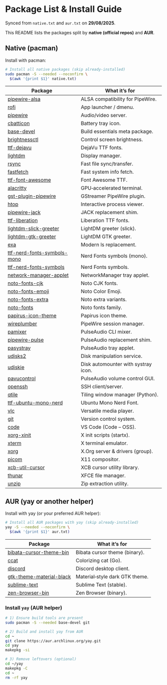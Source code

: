 # Package List & Install Guide

Synced from `native.txt` and `aur.txt` on **29/08/2025**.

This README lists the packages split by **native (official repos)** and **AUR**.

## Native (pacman)
Install with pacman:
```bash
# Install all native packages (skip already-installed)
sudo pacman -S --needed --noconfirm \
  $(awk '{print $1}' native.txt)
```

| Package | What it’s for |
|---|---|
| [pipewire-alsa](https://archlinux.org/packages/extra/x86_64/pipewire-alsa/) | ALSA compatibility for PipeWire. |
| [rofi](https://archlinux.org/packages/extra/x86_64/rofi/) | App launcher / dmenu. |
| [pipewire](https://archlinux.org/packages/extra/x86_64/pipewire/) | Audio/video server. |
| [cbatticon](https://archlinux.org/packages/extra/x86_64/cbatticon/) | Battery tray icon. |
| [base-devel](https://archlinux.org/packages/core/any/base-devel/) | Build essentials meta package. |
| [brightnessctl](https://archlinux.org/packages/extra/x86_64/brightnessctl/) | Control screen brightness. |
| [ttf-dejavu](https://archlinux.org/packages/extra/any/ttf-dejavu/) | DejaVu TTF fonts. |
| [lightdm](https://archlinux.org/packages/extra/x86_64/lightdm/) | Display manager. |
| [rsync](https://archlinux.org/packages/extra/x86_64/rsync/) | Fast file sync/transfer. |
| [fastfetch](https://archlinux.org/packages/extra/x86_64/fastfetch/) | Fast system info fetch. |
| [ttf-font-awesome](https://archlinux.org/packages/extra/any/ttf-font-awesome/) | Font Awesome TTF. |
| [alacritty](https://archlinux.org/packages/extra/x86_64/alacritty/) | GPU‑accelerated terminal. |
| [gst-plugin-pipewire](https://archlinux.org/packages/extra/x86_64/gst-plugin-pipewire/) | GStreamer PipeWire plugin. |
| [htop](https://archlinux.org/packages/extra/x86_64/htop/) | Interactive process viewer. |
| [pipewire-jack](https://archlinux.org/packages/extra/x86_64/pipewire-jack/) | JACK replacement shim. |
| [ttf-liberation](https://archlinux.org/packages/extra/any/ttf-liberation/) | Liberation TTF fonts. |
| [lightdm-slick-greeter](https://archlinux.org/packages/extra/x86_64/lightdm-slick-greeter/) | LightDM greeter (slick). |
| [lightdm-gtk-greeter](https://archlinux.org/packages/extra/x86_64/lightdm-gtk-greeter/) | LightDM GTK greeter. |
| [exa](https://archlinux.org/packages/extra/x86_64/exa/) | Modern ls replacement. |
| [ttf-nerd-fonts-symbols-mono](https://archlinux.org/packages/extra/any/ttf-nerd-fonts-symbols-mono/) | Nerd Fonts symbols (mono). |
| [ttf-nerd-fonts-symbols](https://archlinux.org/packages/extra/any/ttf-nerd-fonts-symbols/) | Nerd Fonts symbols. |
| [network-manager-applet](https://archlinux.org/packages/extra/x86_64/network-manager-applet/) | NetworkManager tray applet. |
| [noto-fonts-cjk](https://archlinux.org/packages/extra/any/noto-fonts-cjk/) | Noto CJK fonts. |
| [noto-fonts-emoji](https://archlinux.org/packages/extra/any/noto-fonts-emoji/) | Noto Color Emoji. |
| [noto-fonts-extra](https://archlinux.org/packages/extra/any/noto-fonts-extra/) | Noto extra variants. |
| [noto-fonts](https://archlinux.org/packages/extra/any/noto-fonts/) | Noto fonts family. |
| [papirus-icon-theme](https://archlinux.org/packages/extra/any/papirus-icon-theme/) | Papirus icon theme. |
| [wireplumber](https://archlinux.org/packages/extra/x86_64/wireplumber/) | PipeWire session manager. |
| [pamixer](https://archlinux.org/packages/extra/x86_64/pamixer/) | PulseAudio CLI mixer. |
| [pipewire-pulse](https://archlinux.org/packages/extra/x86_64/pipewire-pulse/) | PulseAudio replacement shim. |
| [pasystray](https://archlinux.org/packages/extra/x86_64/pasystray/) | PulseAudio tray applet. |
| [udisks2](https://archlinux.org/packages/extra/x86_64/udisks2/) | Disk manipulation service. |
| [udiskie](https://archlinux.org/packages/extra/x86_64/udiskie/) | Disk automounter with systray icon. |
| [pavucontrol](https://archlinux.org/packages/extra/x86_64/pavucontrol/) | PulseAudio volume control GUI. |
| [openssh](https://archlinux.org/packages/core/x86_64/openssh/) | SSH client/server. |
| [qtile](https://archlinux.org/packages/extra/x86_64/qtile/) | Tiling window manager (Python). |
| [ttf-ubuntu-mono-nerd](https://archlinux.org/packages/extra/any/ttf-ubuntu-mono-nerd/) | Ubuntu Mono Nerd Font. |
| [vlc](https://archlinux.org/packages/extra/x86_64/vlc/) | Versatile media player. |
| [git](https://archlinux.org/packages/extra/x86_64/git/) | Version control system. |
| [code](https://archlinux.org/packages/extra/x86_64/code/) | VS Code (Code – OSS). |
| [xorg-xinit](https://archlinux.org/packages/extra/x86_64/xorg-xinit/) | X init scripts (startx). |
| [xterm](https://archlinux.org/packages/extra/x86_64/xterm/) | X terminal emulator. |
| [xorg](https://archlinux.org/groups/x86_64/xorg/) | X.Org server & drivers (group). |
| [picom](https://archlinux.org/packages/extra/x86_64/picom/) | X11 compositor. |
| [xcb-util-cursor](https://archlinux.org/packages/extra/x86_64/xcb-util-cursor/) | XCB cursor utility library. |
| [thunar](https://archlinux.org/packages/extra/x86_64/thunar/) | XFCE file manager. |
| [unzip](https://archlinux.org/packages/extra/x86_64/unzip/) | Zip extraction utility. |

## AUR (yay or another helper)
Install with yay (or your preferred AUR helper):
```bash
# Install all AUR packages with yay (skip already-installed)
yay -S --needed --noconfirm \
  $(awk '{print $1}' aur.txt)
```

| Package | What it’s for |
|---|---|
| [bibata-cursor-theme-bin](https://aur.archlinux.org/packages/bibata-cursor-theme-bin) | Bibata cursor theme (binary). |
| [ccat](https://aur.archlinux.org/packages/ccat) | Colorizing cat (Go). |
| [discord](https://archlinux.org/packages/extra/x86_64/discord/) | Discord desktop client. |
| [gtk-theme-material-black](https://aur.archlinux.org/packages/gtk-theme-material-black) | Material‑style dark GTK theme. |
| [sublime-text](https://aur.archlinux.org/packages/sublime-text-4) | Sublime Text (stable). |
| [zen-browser-bin](https://aur.archlinux.org/packages/zen-browser-bin) | Zen Browser (binary). |

### Install `yay` (AUR helper)

```bash
# 1) Ensure build tools are present
sudo pacman -S --needed base-devel git

# 2) Build and install yay from AUR
cd ~
git clone https://aur.archlinux.org/yay.git
cd yay
makepkg -si

# 3) Remove leftovers (optional)
cd ~/yay
makepkg -C
cd ~
rm -rf yay
```